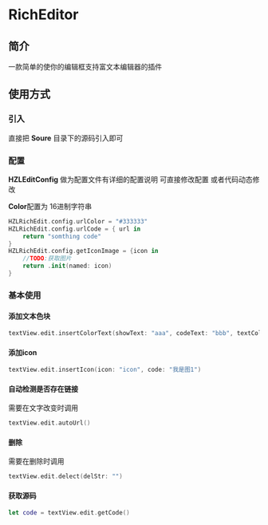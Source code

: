 # RichEditor
## 简介
一款简单的使你的编辑框支持富文本编辑器的插件

## 使用方式

### 引入
直接把 **Soure** 目录下的源码引入即可

### 配置

**HZLEditConfig** 做为配置文件有详细的配置说明 可直接修改配置 或者代码动态修改

**Color**配置为 16进制字符串
``` swift
HZLRichEdit.config.urlColor = "#333333"
HZLRichEdit.config.urlCode = { url in
    return "somthing code"
}
HZLRichEdit.config.getIconImage = {icon in
    //TODO:获取图片
    return .init(named: icon)
}
```

### 基本使用

#### 添加文本色块

``` swift
textView.edit.insertColorText(showText: "aaa", codeText: "bbb", textColor: "#b85aad")

```
#### 添加icon
``` swift
textView.edit.insertIcon(icon: "icon", code: "我是图1")
```
#### 自动检测是否存在链接
需要在文字改变时调用
``` swift
textView.edit.autoUrl()
```

#### 删除
需要在删除时调用
``` swift
textView.edit.delect(delStr: "")
```

#### 获取源码
``` swift
let code = textView.edit.getCode()
```
